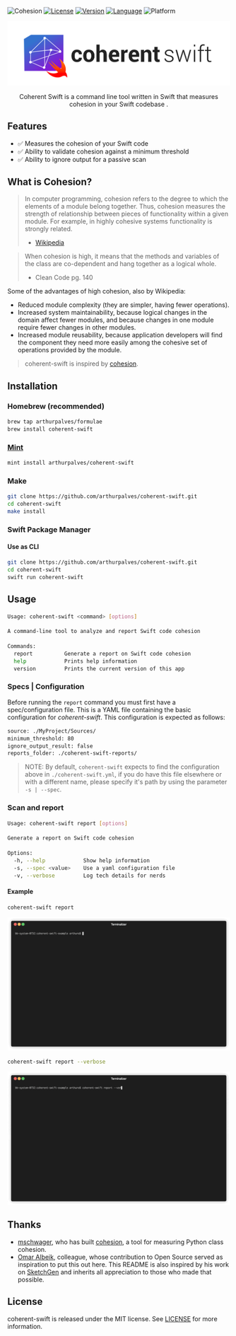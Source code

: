 ![Cohesion](https://img.shields.io/endpoint?url=https%3A%2F%2Fraw.githubusercontent.com%2Farthurpalves%2Fcoherent-swift%2Fmaster%2Freports%2Fcoherent-badge.json)
[![License](https://img.shields.io/github/license/arthurpalves/coherent-swift)](https://github.com/arthurpalves/coherent-swift/blob/master/LICENSE)
[![Version](https://img.shields.io/github/v/release/arthurpalves/coherent-swift)](https://github.com/arthurpalves/coherent-swift/releases)
[![Language](https://img.shields.io/badge/language-swift-orange.svg?style=flat)](https://developer.apple.com/swift)
![Platform](https://img.shields.io/badge/platform-osx-lightgrey)

<p align="center">
<img src="Assets/logo-long.svg" title="CoherentSwift">
</p>

<p align="center">Coherent Swift is a command line tool written in Swift that measures cohesion in your Swift codebase .</p>

## Features

- ✅ Measures the cohesion of your Swift code
- ✅ Ability to validate cohesion against a minimum threshold
- ✅ Ability to ignore output for a passive scan

## What is Cohesion?

> In computer programming, cohesion refers to the degree to which the elements
> of a module belong together. Thus, cohesion measures the strength of
> relationship between pieces of functionality within a given module. For
> example, in highly cohesive systems functionality is strongly related.
> - [Wikipedia](https://en.wikipedia.org/wiki/Cohesion_(computer_science))

> When cohesion is high, it means that the methods and variables of the class
> are co-dependent and hang together as a logical whole.
> - Clean Code pg. 140

Some of the advantages of high cohesion, also by Wikipedia:

* Reduced module complexity (they are simpler, having fewer operations).
* Increased system maintainability, because logical changes in the domain
  affect fewer modules, and because changes in one module require fewer
  changes in other modules.
* Increased module reusability, because application developers will find
  the component they need more easily among the cohesive set of operations
  provided by the module.

> coherent-swift is inspired by [cohesion](https://github.com/mschwager/cohesion).

## Installation

### Homebrew (recommended)

```sh
brew tap arthurpalves/formulae
brew install coherent-swift
```

### [Mint](https://github.com/yonaskolb/Mint)

```sh
mint install arthurpalves/coherent-swift
```

### Make

```sh
git clone https://github.com/arthurpalves/coherent-swift.git
cd coherent-swift
make install
```

### Swift Package Manager

#### Use as CLI

```sh
git clone https://github.com/arthurpalves/coherent-swift.git
cd coherent-swift
swift run coherent-swift
```

## Usage

```sh
Usage: coherent-swift <command> [options]

A command-line tool to analyze and report Swift code cohesion

Commands:
  report          Generate a report on Swift code cohesion
  help            Prints help information
  version         Prints the current version of this app
```

### Specs | Configuration

Before running the `report` command you must first have a spec/configuration file. This is a YAML file containing the basic configuration for *coherent-swift*.
This configuration is expected as follows:
```sh
source: ./MyProject/Sources/ 
minimum_threshold: 80
ignore_output_result: false
reports_folder: ./coherent-swift-reports/
```

> NOTE: By default, `coherent-swift` expects to find the configuration above in `./coherent-swift.yml`, if you do have this file elsewhere or with a different name, please specify it's path by using the parameter `-s | --spec`.

### Scan and report

```sh
Usage: coherent-swift report [options]

Generate a report on Swift code cohesion

Options:
  -h, --help            Show help information
  -s, --spec <value>    Use a yaml configuration file
  -v, --verbose         Log tech details for nerds
```

#### Example

```sh
coherent-swift report
```

<p align="center">
<img src="Assets/GIF/report-animated.gif" alt="coherent-swift report" />
</p>

```sh
coherent-swift report --verbose
```

<p align="center">
<img src="Assets/GIF/report-verbose-animated.gif" alt="coherent-swift report --verbose" />
</p>


## Thanks

- [mschwager](https://github.com/mschwager), who has built [cohesion](https://github.com/mschwager/cohesion), a tool for measuring Python class cohesion.
- [Omar Albeik](https://github.com/omaralbeik), colleague, whose contribution to Open Source served as inspiration to put this out here. This README is also inspired by his work on [SketchGen](https://github.com/omaralbeik/SketchGen) and inherits all appreciation to those who made that possible.

## License

coherent-swift is released under the MIT license. See [LICENSE](https://github.com/arthurpalves/coherent-swift/blob/master/LICENSE) for more information.
